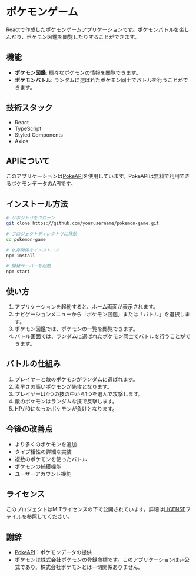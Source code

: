 # ポケモンゲーム

Reactで作成したポケモンゲームアプリケーションです。ポケモンバトルを楽しんだり、ポケモン図鑑を閲覧したりすることができます。

## 機能

- **ポケモン図鑑**: 様々なポケモンの情報を閲覧できます。
- **ポケモンバトル**: ランダムに選ばれたポケモン同士でバトルを行うことができます。

## 技術スタック

- React
- TypeScript
- Styled Components
- Axios

## APIについて

このアプリケーションは[PokeAPI](https://pokeapi.co/)を使用しています。PokeAPIは無料で利用できるポケモンデータのAPIです。

## インストール方法

```bash
# リポジトリをクローン
git clone https://github.com/yourusername/pokemon-game.git

# プロジェクトディレクトリに移動
cd pokemon-game

# 依存関係をインストール
npm install

# 開発サーバーを起動
npm start
```

## 使い方

1. アプリケーションを起動すると、ホーム画面が表示されます。
2. ナビゲーションメニューから「ポケモン図鑑」または「バトル」を選択します。
3. ポケモン図鑑では、ポケモンの一覧を閲覧できます。
4. バトル画面では、ランダムに選ばれたポケモン同士でバトルを行うことができます。

## バトルの仕組み

1. プレイヤーと敵のポケモンがランダムに選ばれます。
2. 素早さの高いポケモンが先攻となります。
3. プレイヤーは4つの技の中から1つを選んで攻撃します。
4. 敵のポケモンはランダムな技で反撃します。
5. HPが0になったポケモンが負けとなります。

## 今後の改善点

- より多くのポケモンを追加
- タイプ相性の詳細な実装
- 複数のポケモンを使ったバトル
- ポケモンの捕獲機能
- ユーザーアカウント機能

## ライセンス

このプロジェクトはMITライセンスの下で公開されています。詳細は[LICENSE](LICENSE)ファイルを参照してください。

## 謝辞

- [PokeAPI](https://pokeapi.co/)：ポケモンデータの提供
- ポケモンは株式会社ポケモンの登録商標です。このアプリケーションは非公式であり、株式会社ポケモンとは一切関係ありません。
